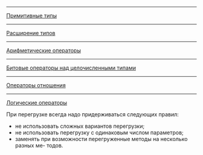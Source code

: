 ______
[Примитивные типы](src/main/resources/images/primitiveTypeJava.jpg)
______
[Расширение типов](src/main/resources/images/extensionTypes.jpg)
______
[Арифметические операторы](src/main/resources/images/арифметическиеОператоры.jpg)
______
[Битовые операторы над целочисленными типами](src/main/resources/images/битовыеОператоры.jpg)
______
[Операторы отношения](src/main/resources/images/операторыОтношения.jpg)
______
[Логические операторы](src/main/resources/images/логическиеОператоры.jpg)

При перегрузке всегда надо придерживаться следующих правил:
* не использовать сложных вариантов перегрузки;
* не использовать перегрузку с одинаковым числом параметров;
* заменять при возможности перегруженные методы на несколько разных ме-
  тодов.